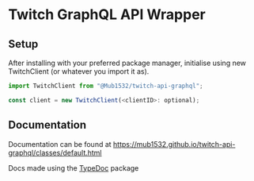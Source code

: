 # Twitch GraphQL API Wrapper

## Setup

After installing with your preferred package manager, initialise using new TwitchClient (or whatever you import it as).

```ts
import TwitchClient from "@Mub1532/twitch-api-graphql";

const client = new TwitchClient(<clientID>: optional);
```

## Documentation

Documentation can be found at https://mub1532.github.io/twitch-api-graphql/classes/default.html

Docs made using the [TypeDoc](https://github.com/TypeStrong/typedoc) package
